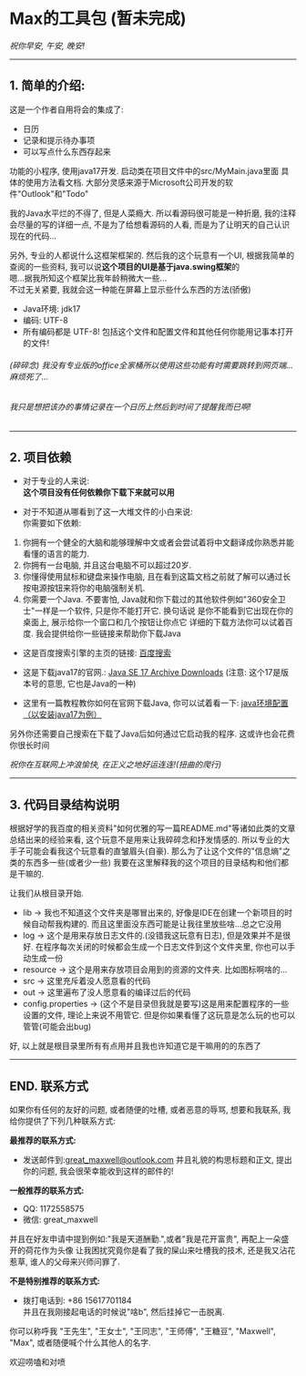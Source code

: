 # Max的工具包 (暂未完成)

_祝你早安, 午安, 晚安!_

---

## 1. 简单的介绍:

这是一个作者自用将会的集成了:

* 日历
* 记录和提示待办事项
* 可以写点什么东西存起来

功能的小程序, 使用java17开发. 启动类在项目文件中的src/MyMain.java里面
具体的使用方法看文档. 大部分灵感来源于Microsoft公司开发的软件"Outlook"和"Todo"  

我的Java水平烂的不得了, 但是人菜瘾大. 所以看源码很可能是一种折磨, 我的注释会尽量的写的详细一点, 
不是为了给想看源码的人看, 而是为了让明天的自己认识现在的代码...  

另外, 专业的人都说什么这框架框架的. 然后我的这个玩意有一个UI, 根据我简单的查阅的一些资料, 我可以说**这个项目的UI是基于java.swing框架**的  
嗯...据我所知这个框架比我年龄稍微大一些...  
不过无关紧要, 我就会这一种能在屏幕上显示些什么东西的方法(骄傲)

* Java环境: jdk17
* 编码: UTF-8
* 所有编码都是 UTF-8! 包括这个文件和配置文件和其他任何你能用记事本打开的文件!

###### _(碎碎念) 我没有专业版的office全家桶所以使用这些功能有时需要跳转到网页端...麻烦死了..._  
###### _我只是想把该办的事情记录在一个日历上然后到时间了提醒我而已啊!_

---  

## 2. 项目依赖

* 对于专业的人来说:  
**这个项目没有任何依赖你下载下来就可以用**  
  

* 对于不知道从哪看到了这一大堆文件的小白来说:  
你需要如下依赖:
1. 你拥有一个健全的大脑和能够理解中文或者会尝试着将中文翻译成你熟悉并能看懂的语言的能力.
2. 你拥有一台电脑, 并且这台电脑不可以超过20岁.
3. 你懂得使用鼠标和键盘来操作电脑, 且在看到这篇文档之前就了解可以通过长按电源按钮来将你的电脑强制关机.
4. 你需要一个Java. 不要害怕, Java就和你下载过的其他软件例如"360安全卫士"一样是一个软件, 只是你不能打开它. 换句话说
是你不能看到它出现在你的桌面上, 展示给你一个窗口和几个按钮让你点它
详细的下载方法你可以试着百度. 我会提供给你一些链接来帮助你下载Java  

* 这是百度搜索引擎的主页的链接: 
[百度搜索](https://www.baidu.com)  

* 这是下载java17的官网.:
[Java SE 17 Archive Downloads](https://www.oracle.com/java/technologies/javase/jdk17-archive-downloads.html)
(注意: 这个17是版本号的意思, 它也是Java的一种)

* 这里有一篇教程教你如何在官网下载Java, 你可以试着看一下: [java环境配置（以安装java17为例）](https://zhuanlan.zhihu.com/p/412131933)  

另外你还需要自己搜索在下载了Java后如何通过它启动我的程序. 这或许也会花费你很长时间  

_祝你在互联网上冲浪愉快, 在正义之地好运连连!(扭曲的爬行)_

---

## 3. 代码目录结构说明

根据好学的我百度的相关资料"如何优雅的写一篇README.md"等诸如此类的文章总结出来的经验来看, 
这个玩意不是用来让我碎碎念和抒发情感的. 所以专业的大手子可能会看我这个玩意看的直皱眉头(自豪). 
那么为了让这个文件的"信息熵"之类的东西多一些(或者少一些)
我要在这里解释我的这个项目的目录结构和他们都是干嘛的.  

让我们从根目录开始.
* lib -> 我也不知道这个文件夹是哪冒出来的, 好像是IDE在创建一个新项目的时候自动帮我构建的. 而且这里面没东西可能是让我往里放些啥...总之它没用
* log -> 这个是用来存放日志文件的.(没错我这玩意有日志), 但是效果并不是很好. 
  在程序每次关闭的时候都会生成一个日志文件到这个文件夹里, 你也可以手动生成一份
* resource -> 这个是用来存放项目会用到的资源的文件夹. 比如图标啊啥的...
* src -> 这里充斥着没人愿意看的代码
* out -> 这里遍布了没人愿意看的编译过后的代码
* config.properties -> (这个不是目录但我就是要写)这是用来配置程序的一些设置的文件, 理论上来说不用管它. 
  但是你如果看懂了这玩意是怎么玩的也可以管管(可能会出bug)  

好, 以上就是根目录里所有有点用并且我也许知道它是干嘛用的的东西了


---

## END. 联系方式

如果你有任何的友好的问题, 或者随便的吐槽, 或者恶意的辱骂, 想要和我联系, 我给你提供了下列几种联系方式:  
  

**最推荐的联系方式:**  
* 发送邮件到:<great_maxwell@outlook.com> 并且礼貌的构思标题和正文, 提出你的问题, 
我会很荣幸能收到这样的邮件的!

**一般推荐的联系方式:**
* QQ: 1172558575
* 微信: great_maxwell 

并且在好友申请中提到例如:"我是天道酬勤.",或者"我是花开富贵", 再配上一朵盛开的荷花作为头像
让我困扰究竟你是看了我的屎山来吐槽我的技术, 还是我又沾花惹草, 谁人的父母来兴师问罪了.

**不是特别推荐的联系方式:**
* 拨打电话到: +86 15617701184  
并且在我刚接起电话的时候说"啥b", 然后挂掉它一击脱离.

你可以称呼我 "王先生", "王女士", "王同志", "王师傅", "王糖豆", "Maxwell", "Max", 或者随便喊个什么其他人的名字.  

欢迎唠嗑和对喷
